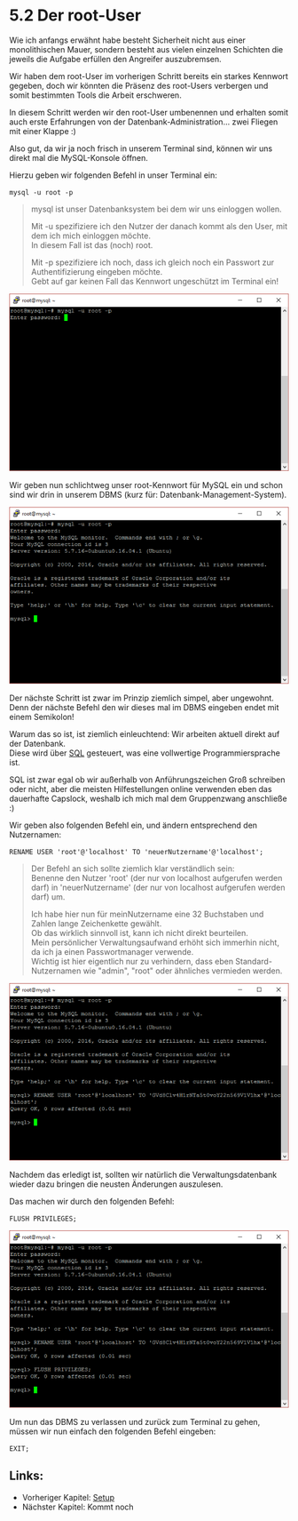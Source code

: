 # 5.2 Der root-User

Wie ich anfangs erwähnt habe besteht Sicherheit nicht aus einer monolithischen Mauer, sondern besteht aus vielen einzelnen Schichten die jeweils die Aufgabe erfüllen den Angreifer auszubremsen.

Wir haben dem root-User im vorherigen Schritt bereits ein starkes Kennwort gegeben, doch wir könnten die Präsenz des root-Users verbergen und somit bestimmten Tools die Arbeit erschweren.

In diesem Schritt werden wir den root-User umbenennen und erhalten somit auch erste Erfahrungen von der Datenbank-Administration... zwei Fliegen mit einer Klappe :\)

Also gut, da wir ja noch frisch in unserem Terminal sind, können wir uns direkt mal die MySQL-Konsole öffnen.

Hierzu geben wir folgenden Befehl in unser Terminal ein:

```
mysql -u root -p
```

> mysql ist unser Datenbanksystem bei dem wir uns einloggen wollen.
>
> Mit -u spezifiziere ich den Nutzer der danach kommt als den User, mit dem ich mich einloggen möchte.  
> In diesem Fall ist das \(noch\) root.
>
> Mit -p spezifiziere ich noch, dass ich gleich noch ein Passwort zur Authentifizierung eingeben möchte.  
> Gebt auf gar keinen Fall das Kennwort ungeschützt im Terminal ein!

![](/assets/change-root-1.png)

Wir geben nun schlichtweg unser root-Kennwort für MySQL ein und schon sind wir drin in unserem DBMS \(kurz für: Datenbank-Management-System\).

![](/assets/change-root-2.png)

Der nächste Schritt ist zwar im Prinzip ziemlich simpel, aber ungewohnt.  
Denn der nächste Befehl den wir dieses mal im DBMS eingeben endet mit einem Semikolon!

Warum das so ist, ist ziemlich einleuchtend: Wir arbeiten aktuell direkt auf der Datenbank.  
Diese wird über [SQL](https://de.wikipedia.org/wiki/SQL) gesteuert, was eine vollwertige Programmiersprache ist.

SQL ist zwar egal ob wir außerhalb von Anführungszeichen Groß schreiben oder nicht, aber die meisten Hilfestellungen online verwenden eben das dauerhafte Capslock, weshalb ich mich mal dem Gruppenzwang anschließe :\)

Wir geben also folgenden Befehl ein, und ändern entsprechend den Nutzernamen:

```
RENAME USER 'root'@'localhost' TO 'neuerNutzername'@'localhost';
```

> Der Befehl an sich sollte ziemlich klar verständlich sein:  
> Benenne den Nutzer 'root' \(der nur von localhost aufgerufen werden darf\) in 'neuerNutzername' \(der nur von localhost aufgerufen werden darf\) um.
>
> Ich habe hier nun für meinNutzername eine 32 Buchstaben und Zahlen lange Zeichenkette gewählt.  
> Ob das wirklich sinnvoll ist, kann ich nicht direkt beurteilen.  
> Mein persönlicher Verwaltungsaufwand erhöht sich immerhin nicht, da ich ja einen Passwortmanager verwende.  
> Wichtig ist hier eigentlich nur zu verhindern, dass eben Standard-Nutzernamen wie "admin", "root" oder ähnliches vermieden werden.

![](/assets/change-root-3.png)

Nachdem das erledigt ist, sollten wir natürlich die Verwaltungsdatenbank wieder dazu bringen die neusten Änderungen auszulesen.

Das machen wir durch den folgenden Befehl:

```
FLUSH PRIVILEGES;
```

![](/assets/change-root-4.png)

Um nun das DBMS zu verlassen und zurück zum Terminal zu gehen, müssen wir nun einfach den folgenden Befehl eingeben:

```
EXIT;
```

## Links:

* Vorheriger Kapitel: [Setup](/setup.md)
* Nächster Kapitel: Kommt noch



